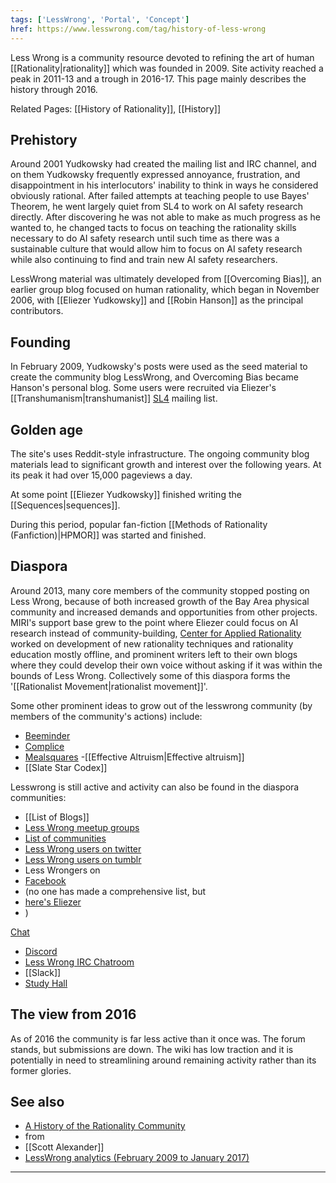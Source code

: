 ```yaml
---
tags: ['LessWrong', 'Portal', 'Concept']
href: https://www.lesswrong.com/tag/history-of-less-wrong
---
```


Less Wrong is a community resource devoted to refining the art of human [[Rationality|rationality]] which was founded in 2009. Site activity reached a peak in 2011-13 and a trough in 2016-17. This page mainly describes the history through 2016.

Related Pages: [[History of Rationality]], [[History]]

## Prehistory
Around 2001 Yudkowsky had created the mailing list and IRC channel, and on them Yudkowsky frequently expressed annoyance, frustration, and disappointment in his interlocutors' inability to think in ways he considered obviously rational. After failed attempts at teaching people to use Bayes' Theorem, he went largely quiet from SL4 to work on AI safety research directly. After discovering he was not able to make as much progress as he wanted to, he changed tacts to focus on teaching the rationality skills necessary to do AI safety research until such time as there was a sustainable culture that would allow him to focus on AI safety research while also continuing to find and train new AI safety researchers.

LessWrong material was ultimately developed from [[Overcoming Bias]], an earlier group blog focused on human rationality, which began in November 2006, with [[Eliezer Yudkowsky]] and [[Robin Hanson]] as the principal contributors.

## Founding
In February 2009, Yudkowsky's posts were used as the seed material to create the community blog LessWrong, and Overcoming Bias became Hanson's personal blog. Some users were recruited via Eliezer's [[Transhumanism|transhumanist]] [SL4](https://hpluspedia.org/wiki/SL4) mailing list.

## Golden age
The site's uses Reddit-style infrastructure. The ongoing community blog materials lead to significant growth and interest over the following years. At its peak it had over 15,000 pageviews a day.

At some point [[Eliezer Yudkowsky]] finished writing the [[Sequences|sequences]].

During this period, popular fan-fiction [[Methods of Rationality (Fanfiction)|HPMOR]] was started and finished.

## Diaspora
Around 2013, many core members of the community stopped posting on Less Wrong, because of both increased growth of the Bay Area physical community and increased demands and opportunities from other projects. MIRI's support base grew to the point where Eliezer could focus on AI research instead of community-building, [Center for Applied Rationality](https://wiki.lesswrong.com/wiki/Center_for_Applied_Rationality) worked on development of new rationality techniques and rationality education mostly offline, and prominent writers left to their own blogs where they could develop their own voice without asking if it was within the bounds of Less Wrong. Collectively some of this diaspora forms the '[[Rationalist Movement|rationalist movement]]'.

Some other prominent ideas to grow out of the lesswrong community (by members of the community's actions) include:

- [Beeminder](https://www.beeminder.com/)
- [Complice](https://complice.co/)
- [Mealsquares](http://www.mealsquares.com/)
-[[Effective Altruism|Effective altruism]]
- [[Slate Star Codex]]

Lesswrong is still active and activity can also be found in the diaspora communities:

- [[List of Blogs]]
- [Less Wrong meetup groups](https://www.lesswrong.com/about_meetup_groups)
- [List of communities](https://wiki.lesswrong.com/wiki/List_of_communities)
- [Less Wrong users on twitter](http://lesswrong.com/r/discussion/lw/d92/less_wrong_on_twitter/)
- [Less Wrong users on tumblr](http://rationalist-masterlist.tumblr.com/post/130139930539/rationalist-masterlist)
- Less Wrongers on 
- [Facebook](https://wiki.lesswrong.com/wiki/Facebook)
-  (no one has made a comprehensive list, but 
- [here's Eliezer](https://www.facebook.com/yudkowsky)
- )

[Chat](https://wiki.lesswrong.com/wiki/:Category:Chat)

- [Discord](https://wiki.lesswrong.com/wiki/Discord)
- [Less Wrong IRC Chatroom](https://www.lesswrong.com/about_IRC_Chatroom)
- [[Slack]]
- [Study Hall](https://wiki.lesswrong.com/wiki/Study_Hall)

## The view from 2016
As of 2016 the community is far less active than it once was. The forum stands, but submissions are down. The wiki has low traction and it is potentially in need to streamlining around remaining activity rather than its former glories.

## See also
- [A History of the Rationality Community](https://www.reddit.com/r/slatestarcodex/comments/6tt3gy/a_history_of_the_rationality_community/dloghua/)
-  from 
- [[Scott Alexander]]
- [LessWrong analytics (February 2009 to January 2017)](http://lesswrong.com/lw/owa/lesswrong_analytics_february_2009_to_january_2017/)



---


